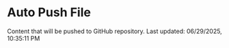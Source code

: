 # Auto Push File

Content that will be pushed to GitHub repository.
Last updated: 06/29/2025, 10:35:11 PM
